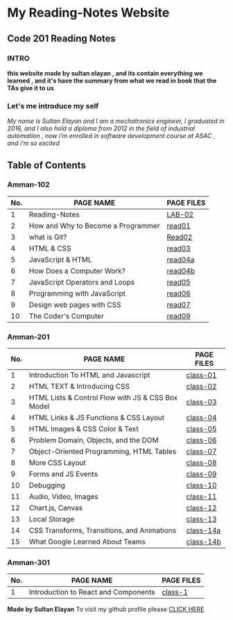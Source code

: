 # My Reading-Notes Website 
## Code 201 Reading Notes

### INTRO 

**this website made by sultan elayan , and its contain everything we learned , and it's have the summary from what we read in book that the TAs give it to us**

### Let's me introduce my self 

_My name is Sultan Elayan and I am a mechatronics engineer, I graduated in 2016, and I also hold a diploma from 2012 in the field of industrial automation , now i'm enrolled in software development course at ASAC , and i'm so excited_

## Table of Contents

### Amman-102

No. | PAGE NAME | PAGE FILES
----|-----------|-----
1|Reading-Notes|[LAB-02](LAB-02.md)
2|How and Why to Become a Programmer|[read01](read01.md)
3|what is Git?|[Read02](Read02.md)
4|HTML & CSS|[read03](read03.md)
5|JavaScript & HTML|[read04a](read04a.md)
6|How Does a Computer Work?|[read04b](read04b.md)
7|JavaScript Operators and Loops|[read05](read05.md)
8|Programming with JavaScript|[read06](read06.md)
9|Design web pages with CSS|[read07](read07.md)
10|The Coder's Computer|[read09](read09.md)



### Amman-201

No. | PAGE NAME | PAGE FILES
----|-----------|-----
1|Introduction To HTML and Javascript|[class-01](class-01.md)
2|HTML TEXT & Introducing CSS|[class-02](class-02.md)
3|HTML Lists & Control Flow with JS & CSS Box Model|[class-03](class-03.md)
4|HTML Links & JS Functions & CSS Layout|[class-04](class-04.md)
5|HTML Images & CSS Color & Text|[class-05](class-05.md)
6|Problem Domain, Objects, and the DOM|[class-06](class-06.md)
7|Object-Oriented Programming, HTML Tables|[class-07](class-07.md)
8|More CSS Layout|[class-08](class-08.md)
9|Forms and JS Events|[class-09](class-09.md)
10|Debugging|[class-10](class-10.md)
11|Audio, Video, Images|[class-11](class-11.md)
12|Chart.js, Canvas|[class-12](class-12.md)
13| Local Storage|[class-13](class-13.md)
14| CSS Transforms, Transitions, and Animations|[class-14a](class-14a.md)
15|What Google Learned About Teams|[class-14b](class-14b.md)

### Amman-301

No. | PAGE NAME | PAGE FILES
----|-----------|-----
1|Introduction to React and Components|[class-1](class-1.md)


**Made by Sultan Elayan**
To visit my github profile please [CLICK HERE](https://github.com/sultan-elayan)
